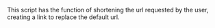 
This script has the function of shortening the url requested by the user, creating a link to replace the default url.
